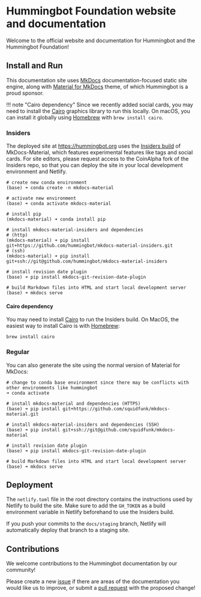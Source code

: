 # Hummingbot Foundation website and documentation

Welcome to the official website and documentation for Hummingbot and the Hummingbot Foundation!

## Install and Run

This documentation site uses [MkDocs](https://www.mkdocs.org/) documentation-focused static site engine, along with [Material for MkDocs](https://squidfunk.github.io/mkdocs-material/) theme, of which Hummingbot is a proud sponsor.

!!! note "Cairo dependency"
    Since we recently added social cards, you may need to install the [Cairo](https://www.cairographics.org/) graphics library to run this locally. On macOS, you can install it globally using [Homebrew](https://brew.sh/) with `brew install cairo`.

### Insiders

The deployed site at https://hummingbot.org uses the [Insiders build](https://squidfunk.github.io/mkdocs-material/insiders/) of MkDocs-Material, which features experimental features like tags and social cards. For site editors, please request access to the CoinAlpha fork of the Insiders repo, so that you can deploy the site in your local development environment and Netlify.

```
# create new conda environment
(base) ➜ conda create -n mkdocs-material

# activate new environment
(base) ➜ conda activate mkdocs-material

# install pip
(mkdocs-material) ➜ conda install pip

# install mkdocs-material-insiders and dependencies
# (http)
(mkdocs-material) ➜ pip install git+https://github.com/hummingbot/mkdocs-material-insiders.git
# (ssh)
(mkdocs-material) ➜ pip install git+ssh://git@github.com/hummingbot/mkdocs-material-insiders

# install revision date plugin
(base) ➜ pip install mkdocs-git-revision-date-plugin

# build Markdown files into HTML and start local development server
(base) ➜ mkdocs serve

```

#### Cairo dependency

You may need to install [Cairo](https://cairographics.org/download) to run the Insiders build. On MacOS, the easiest way to install Cairo is with [Homebrew](https://brew.sh/):

```
brew install cairo
```

### Regular

You can also generate the site using the normal version of Material for MkDocs:

```
# change to conda base environment since there may be conflicts with other environments like hummingbot
➜ conda activate

# install mkdocs-material and dependencies (HTTPS)
(base) ➜ pip install git+https://github.com/squidfunk/mkdocs-material.git

# install mkdocs-material-insiders and dependencies (SSH)
(base) ➜ pip install git+ssh://git@github.com/squidfunk/mkdocs-material

# install revision date plugin
(base) ➜ pip install mkdocs-git-revision-date-plugin

# build Markdown files into HTML and start local development server
(base) ➜ mkdocs serve

```

## Deployment

The `netlify.toml` file in the root directory contains the instructions used by Netlify to build the site. Make sure to add the `GH_TOKEN` as a build environment variable in Netlify beforehand to use the Insiders build.

If you push your commits to the `docs/staging` branch, Netlify will automatically deploy that branch to a staging site.


## Contributions

We welcome contributions to the Hummingbot documentation by our community!

Please create a new [issue](https://github.com/hummingbot/hummingbot-site/issues) if there are areas of the documentation you would like us to improve, or submit a [pull request](https://github.com/hummingbot/hummingbot-site/pulls) with the proposed change!
